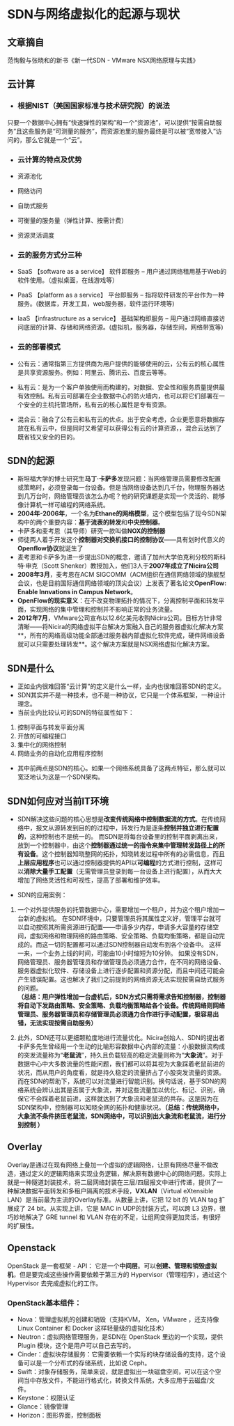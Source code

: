 # SDN与网络虚拟化的起源与现状

## 文章摘自
范恂毅与张晓和的新书《新一代SDN - VMware NSX网络原理与实践》

## 云计算
- ### 根据NIST（美国国家标准与技术研究院）的说法
只要一个数据中心拥有“快速弹性的架构”和一个“资源池”，可以提供“按需自助服务”且这些服务是“可测量的服务”，而资源池里的服务最终是可以被“宽带接入”访问的，那么它就是一个“云”。

- ### 云计算的特点及优势 
- 资源池化 
- 网络访问 
- 自助式服务 
- 可衡量的服务量（弹性计算、按需计费）
- 资源灵活调度

- ### 云的服务方式分三种
- SaaS 【software as a service】 软件即服务 – 用户通过网络租用基于Web的软件使用。（虚拟桌面，在线游戏等）
- PaaS 【platform as a service】 平台即服务 – 指将软件研发的平台作为一种服务。(数据库，开发工具，web服务器，软件运行环境等) 
- IaaS 【infrastructure as a service】 基础架构即服务 – 用户通过网络直接访问底层的计算、存储和网络资源。(虚拟机，服务器，存储空间，网络带宽等)

- ### 云的部署模式
- 公有云：通常指第三方提供商为用户提供的能够使用的云，公有云的核心属性是共享资源服务。例如：阿里云、腾讯云、百度云等等。
- 私有云：是为一个客户单独使用而构建的，对数据、安全性和服务质量提供最有效控制。私有云可部署在企业数据中心的防火墙内，也可以将它们部署在一个安全的主机托管场所，私有云的核心属性是专有资源。 
- 混合云：融合了公有云和私有云的优点。出于安全考虑，企业更愿意将数据存放在私有云中，但是同时又希望可以获得公有云的计算资源，，混合云达到了既省钱又安全的目的。

## SDN的起源
- 斯坦福大学的博士研究生**马丁·卡萨多**发现问题：当网络管理员需要修改配置或策略时，必须登录每一台设备。但是当网络设备达到几千台，物理服务器达到几万台时，网络管理员该怎么办呢？他的研究课题是实现一个灵活的、能够像计算机一样可编程的网络系统。
- **2004年-2006年**，一个名为**Ethane的网络模型**，这个模型包括了现今SDN架构中的两个重要内容：**基于流表的转发**和**中央控制器**。
- 卡萨多和麦考恩（其导师）研究一款叫做**NOX的控制器**
- 师徒两人着手开发这个**控制器对交换机接口的控制协议**——具有划时代意义的**Openflow协议**就诞生了
- 麦考恩和卡萨多为进一步提出SDN的概念，邀请了加州大学伯克利分校的斯科特·申克（Scott Shenker）教授加入，他们3人于**2007年成立了Nicira公司**
- **2008年3月**，麦考恩在ACM SIGCOMM（ACM组织在通信网络领域的旗舰型会议，也是目前国际通信网络领域的顶尖会议）上发表了著名论文**OpenFlow: Enable Innvations in Campus Network**。
- **OpenFlow的现实意义**：在不改变物理拓扑的情况下，分离控制平面和转发平面，实现网络的集中管理和控制并不影响正常的业务流量。
- **2012年7月**，VMware公司宣布以12.6亿美元收购Nicira公司。目标方针非常清晰——将Nicira的网络虚拟平台解决方案融入自己的服务器虚拟化解决方案**，所有的网络高级功能全部通过服务器内部虚拟化软件完成，硬件网络设备就可以只需要处理转发**。这个解决方案就是NSX网络虚拟化解决方案。

## SDN是什么
- 正如业内很难回答“云计算”的定义是什么一样，业内也很难回答SDN的定义。
- SDN其实并不是一种技术，也不是一种协议，它只是一个体系框架，一种设计理念。
- 当前业内比较认可的SDN的特征属性如下：
1. 控制平面与转发平面分离
2. 开放的可编程接口
3. 集中化的网络控制
4. 网络业务的自动化应用程序控制
- 其中前两点是SDN的核心。如果一个网络系统具备了这两点特征，那么就可以宽泛地认为这是一个SDN架构。

## SDN如何应对当前IT环境
- SDN解决这些问题的核心思想是**改变传统网络中控制数据流的方式**。在传统网络中，报文从源转发到目的的过程中，转发行为是逐条**控制并独立进行配置的**，这种控制也不是统一的。
而SDN是将每台设备里的控制平面剥离出来，放到一个控制器中，由这个**控制器通过统一的指令来集中管理转发路径上的所有设备**。这个控制器知晓整网的拓扑，知晓转发过程中所有的必需信息，而且**上层应用程序**也可以通过控制器提供的API以**可编程**的方式进行控制，这样可以**消除大量手工配置**（无需管理员登录到每一台设备上进行配置），从而大大增加了网络灵活性和可视性，提高了部署和维护效率。

- SDN的应用案例：
1. 一个对外提供服务的托管数据中心，需要增加一个租户，并为这个租户增加一台新的虚拟机。
在SDN环境中，只要管理员将其属性定义好，管理平台就可以自动按照其所需资源进行配置——申请多少内存，申请多大容量的存储空间，虚拟网络和物理网络的路由策略、安全策略、负载均衡策略，都是自动完成的。而这一切的配置都可以通过SDN控制器自动发布到各个设备中。
这样一来，一个业务上线的时间，可能由10小时缩短为10分钟。
如果没有SDN，网络管理员、服务器管理员和存储管理员必须通力合作，在不同的网络设备、服务器虚拟化软件、存储设备上进行逐步配置和资源分配，而且中间还可能会产生错误配置。这也解决了我们之前提到的网络资源无法实现按需自助式服务的问题。  
**（总结：用户弹性增加一台虚机后，SDN方式只需将需求告知控制器，控制器将自动下发路由策略、安全策略、负载均衡策略给各个设备。传统网络则网络管理员、服务器管理员和存储管理员必须通力合作进行手动配置，极容易出错，无法实现按需自助服务）**

2. 此外，SDN还可以更细颗粒度地进行流量优化。Nicira创始人、SDN的提出者卡萨多先生曾经用一个生动的比喻形容数据中心内部的流量：小股数据流构成的突发流量称为“**老鼠流**”，持久且负载较高的稳定流量则称为“**大象流**”。对于数据中心中大多数流量的性能问题，我们都可以将其视为大象踩着老鼠前进的状况，而从用户的角度看，就是持久稳定的流量挤占了小股突发流量的资源。而在SDN的帮助下，系统可以对流量进行智能识别。换句话说，基于SDN的网络系统会辨认出其是否属于大象流，并对这些流量加以优化、标记、识别，确保它不会踩着老鼠前进，这样就达到了大象流和老鼠流的共存。这是因为在SDN架构中，控制器可以知晓全网的拓扑和健康状况。**（总结：传统网络中，大象流不条件挤压老鼠流，SDN网络中，可以识别出大象流和老鼠流，进行分别控制 ）**

## Overlay
Overlay是通过在现有网络上叠加一个虚拟的逻辑网络，让原有网络尽量不做改造，通过定义的逻辑网络来实现业务逻辑，解决原有数据中心的网络问题。实际上就是一种隧道封装技术，将二层网络封装在三层/四层报文中进行传递，提供了一种解决数据平面转发和多租户隔离的技术手段，**VXLAN**（Virtual eXtensible LAN）是当前最为主流的Overlay标准。从数量上讲，它把 12 bit 的 VLAN tag 扩展成了 24 bit。从实现上讲，它是 MAC in UDP的封装方式，可以跨 L3 边界，很巧妙地解决了 GRE tunnel 和 VLAN 存在的不足，让组网变得更加灵活，有很好的扩展性。

## Openstack
OpenStack 是一套框架 - API： 它是一个**中间层**。可以**创建、管理和销毁虚拟机**，但是要完成这些操作需要依赖于第三方的 Hypervisor（管理程序），通过这个 Hypervisor 去完成虚拟化的工作。
### OpenStack基本组件：
- Nova：管理虚拟机的创建和销毁（支持KVM， Xen，VMware ，还支持像 Linux Container 和 Docker 这样轻量级的虚拟化技术）
- Neutron：虚拟网络管理服务，是SDN在 OpenStack 里边的一个实现，提供 Plugin 模块，这个是用户可以自己去写的。
- Cinder：虚拟块存储服务：它需要依赖一个实际的块存储设备的支持，这个设备可以是一个分布式的存储系统，比如说 Ceph。
- Swift：对象存储服务，简单来说，就是虚拟出一块磁盘空间，可以在这个空间当中存放文件，不能进行格式化，转换文件系统，大多应用于云磁盘/文件。
- Keystone：权限认证
- Glance：镜像管理
- Horizon：图形界面，控制面板